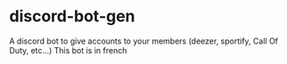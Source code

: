 # discord-bot-gen
A discord bot to give accounts to your members (deezer, sportify, Call Of Duty, etc...)
This bot is in french
